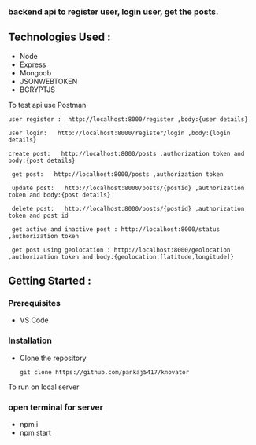 ### backend api to register user, login user, get the posts.

## Technologies Used :
* Node
* Express
* Mongodb
* JSONWEBTOKEN
* BCRYPTJS

 
 To test api use Postman
   ``` 
   user register :  http://localhost:8000/register ,body:{user details}
  
   user login:   http://localhost:8000/register/login ,body:{login details}

   create post:   http://localhost:8000/posts ,authorization token and body:{post details}
   
    get post:   http://localhost:8000/posts ,authorization token 
    
    update post:   http://localhost:8000/posts/{postid} ,authorization token and body:{post details}
    
    delete post:   http://localhost:8000/posts/{postid} ,authorization token and post id
     
    get active and inactive post : http://localhost:8000/status ,authorization token
    
    get post using geolocation : http://localhost:8000/geolocation ,authorization token and body:{geolocation:[latitude,longitude]}

   ``` 

## Getting Started :

### Prerequisites 
* VS Code

### Installation 
* Clone the repository
    ``` 
  git clone https://github.com/pankaj5417/knovator
    ```
To run on local server

### open  terminal for server
 * npm i
 * npm start
 
 
